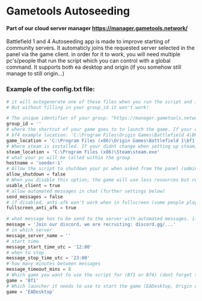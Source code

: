 # Gametools Autoseeding

#### Part of our cloud server manager https://manager.gametools.network/


Battlefield 1 and 4 Autoseeding app is made to improve starting of community servers.
It automaticly joins the requested server selected in the panel via the game client.
in order for it to work, you will need multiple pc's/people that run the script which you can control with a global command.
It supports both ea desktop and origin (if you somehow still manage to still origin...)

### Example of the config.txt file:
```py
# it will autogenerate one of these files when you run the script and it doesn't exist already.
# But without filling in your group_id it won't work!

# The unique identifier of your group: "https://manager.gametools.network/group/{group_id}"
group_id = ''
# where the shortcut of your game goes to to launch the game. If your didnt change when setting up the game, the defaults will be fine.
# bf4 example location: 'C:\Program Files\Origin Games\Battlefield 4\BFLauncher_x86.exe'
game_location = 'C:\Program Files (x86)\Origin Games\Battlefield 1\bf1.exe'
# Where steam is installed. If your didnt change when setting up steam, the defaults will be fine.
steam_location = 'C:\Program Files (x86)\Steam\steam.exe'
# what your pc will be called within the group 
hostname = 'seeder-1'
# Allow the script to shutdown your pc when asked from the panel (administrator rights needed)
allow_shutdown = false
# When you disable this option, the game will use less resources but renders nothing (doesn't change your ingame settings, only affects the script)
usable_client = true
# allow automated messages in chat (further settings below)
send_messages = false
# if disabled, anti-afk won't work when in fullscreen (some people play with the script still running, this stops the script from minimizing the game when fullscreen is detected)
fullscreen_anti_afk = true

# what message has to be send to the server with automated messages. if you want multiple messages, seperate them with ";"
message = 'Join our discord, we are recruiting: discord.gg/...'
# in which server
message_server_name = ''
# start time
message_start_time_utc = '12:00'
# when to stop
message_stop_time_utc = '23:00'
# how many minutes between messages
message_timeout_mins = 8
# Which game you want to use the script for (Bf1 or Bf4) (dont forget the Capital B in the game name)
game = 'Bf1'
# Which launcher it needs to use to start the game (EADesktop, Origin or Steam) (dont forget the Capital in the launcher name)
game = 'EADesktop'
```